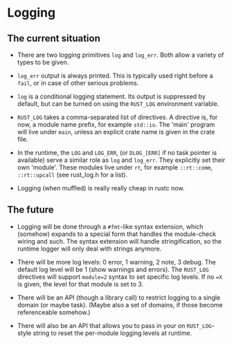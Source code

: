 # Logging

## The current situation

* There are two logging primitives `log` and `log_err`. Both allow a variety of types to be given.

* `log_err` output is always printed. This is typically used right before a `fail`, or in case of other serious problems.

* `log` is a conditional logging statement. Its output is suppressed by default, but can be turned on using the `RUST_LOG` environment variable.

* `RUST_LOG` takes a comma-separated list of directives. A directive is, for now, a module name prefix, for example `std::io`. The 'main' program will live under `main`, unless an explicit crate name is given in the crate file.

* In the runtime, the `LOG` and `LOG_ERR`, (or `DLOG_[ERR]` if no task pointer is available) serve a similar role as `log` and `log_err`. They explicitly set their own 'module'. These modules live under `rt`, for example `::rt::comm`, `::rt::upcall` (see rust_log.h for a list).

* Logging (when muffled) is really really cheap in rustc now.

## The future

* Logging will be done through a `#fmt`-like syntax extension, which (somehow) expands to a special form that handles the module-check wiring and such. The syntax extension will handle stringification, so the runtime logger will only deal with strings anymore.

* There will be more log levels: 0 error, 1 warning, 2 note, 3 debug. The default log level will be 1 (show warnings and errors). The `RUST_LOG` directives will support `module=2` syntax to set specific log levels. If no `=X` is given, the level for that module is set to 3.

* There will be an API (though a library call) to restrict logging to a single domain (or maybe task). (Maybe also a set of domains, if those become referenceable somehow.)

* There will also be an API that allows you to pass in your on `RUST_LOG`-style string to reset the per-module logging levels at runtime.
